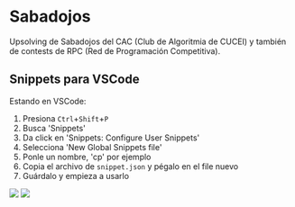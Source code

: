 # Sabadojos
Upsolving de Sabadojos del CAC (Club de Algoritmia de CUCEI) y también de contests de RPC (Red de Programación Competitiva).


## Snippets para VSCode
Estando en VSCode:
1. Presiona `Ctrl`+`Shift`+`P`
2. Busca 'Snippets'
3. Da click en 'Snippets: Configure User Snippets'
4. Selecciona 'New Global Snippets file'
5. Ponle un nombre, 'cp' por ejemplo
6. Copia el archivo de `snippet.json` y pégalo en el file nuevo
7. Guárdalo y empieza a usarlo

![](image.png)
![](image-1.png)
